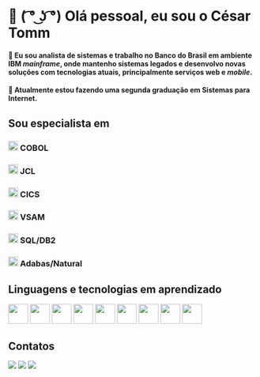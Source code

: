 # 👋 ( ͡° ͜ʖ ͡°) Olá pessoal, eu sou o César Tomm

<h4>
  🔭 Eu sou analista de sistemas e trabalho no <b>Banco do Brasil</b> em ambiente <b>IBM <i>mainframe</i></b>, onde mantenho sistemas legados e desenvolvo novas soluções com tecnologias atuais, principalmente serviços <b>web</b> e <b><i>mobile</i></b>.
</h3>
<h4>
  🌱 Atualmente estou fazendo uma segunda graduação em <b>Sistemas para Internet</b>.
</h4>

## Sou especialista em

<div>
  <h3>
    <img src="https://img.icons8.com/?size=100&id=sz8cPVwzLrMP&format=png&color=000000" width="20" height="20"/> COBOL
  </h3>
  <h3>
    <img src="https://img.icons8.com/?size=100&id=sz8cPVwzLrMP&format=png&color=000000" width="20" height="20"/> JCL
  </h3>
  <h3>
    <img src="https://img.icons8.com/?size=100&id=sz8cPVwzLrMP&format=png&color=000000" width="20" height="20"/> CICS
  </h3>
  <h3>
    <img src="https://img.icons8.com/?size=100&id=sz8cPVwzLrMP&format=png&color=000000" width="20" height="20"/> VSAM
  </h3>
  <h3>
    <img src="https://img.icons8.com/?size=100&id=sz8cPVwzLrMP&format=png&color=000000" width="20" height="20"/> SQL/DB2
  </h3>
  <h3>
    <img src="https://img.icons8.com/?size=100&id=sz8cPVwzLrMP&format=png&color=000000" width="20" height="20"/> Adabas/Natural
  </h3>
</div>

## Linguagens e tecnologias em aprendizado

<div>
  <img src="https://cdn.jsdelivr.net/gh/devicons/devicon/icons/java/java-original.svg" width="40" height="40"/>
  <img src="https://cdn.jsdelivr.net/gh/devicons/devicon@latest/icons/javascript/javascript-original.svg" width="40" height="40"/>
  <img src="https://cdn.jsdelivr.net/gh/devicons/devicon@latest/icons/typescript/typescript-original.svg" width="40" height="40"/>
  <img src="https://cdn.jsdelivr.net/gh/devicons/devicon@latest/icons/python/python-original.svg" width="40" height="40"/> 
  <img src="https://cdn.jsdelivr.net/gh/devicons/devicon@latest/icons/visualstudio/visualstudio-original.svg" width="40" height="40"/>
  <img src="https://cdn.jsdelivr.net/gh/devicons/devicon/icons/linux/linux-original.svg" width="40" height="40"/>
  <img src="https://cdn.jsdelivr.net/gh/devicons/devicon@latest/icons/amazonwebservices/amazonwebservices-original-wordmark.svg" width="40" height="40"/> 
  <img src="https://cdn.jsdelivr.net/gh/devicons/devicon@latest/icons/angularjs/angularjs-original.svg" width="40" height="40"/>
  <img src="https://cdn.jsdelivr.net/gh/devicons/devicon@latest/icons/mongodb/mongodb-original-wordmark.svg" width="40" height="40"/>
</div>

## Contatos

<div>
  <a href="mailto:czar.df.69@gmail.com"><img src="https://img.shields.io/badge/Gmail-D14836?style=for-the-badge&logo=gmail&logoColor=white" target="_blank"></a>
  <a href="https://www.linkedin.com/in/ctomm" target="_blank"><img src="https://img.shields.io/badge/-LinkedIn-%230077B5?style=for-the-badge&logo=linkedin&logoColor=white" target="_blank"></a>   
  <a href="https://instagram.com/cesar_tomm" target="_blank"><img src="https://img.shields.io/badge/-Instagram-%23E4405F?style=for-the-badge&logo=instagram&logoColor=white" target="_blank"></a>
</div>

<!--
<img loading="lazy" src="https://cdn.jsdelivr.net/gh/devicons/devicon@latest/icons/sqldeveloper/sqldeveloper-original.svg" width="40" height="40"/>
-->

